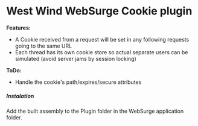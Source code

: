 ﻿# West Wind WebSurge Cookie plugin

**Features:**
* A Cookie received from a request will be set in any following requests going to the same URL
* Each thread has its own cookie store so actual separate users can be simulated (avoid server jams by session locking)

**ToDo:**

* Handle the cookie's path/expires/secure attributes

##### Instalation
Add the built assembly to the Plugin folder in the WebSurge application folder.